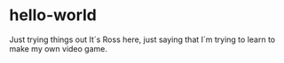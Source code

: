# hello-world
Just trying things out
It´s Ross here, just saying that I´m trying to learn to make my own video game.
